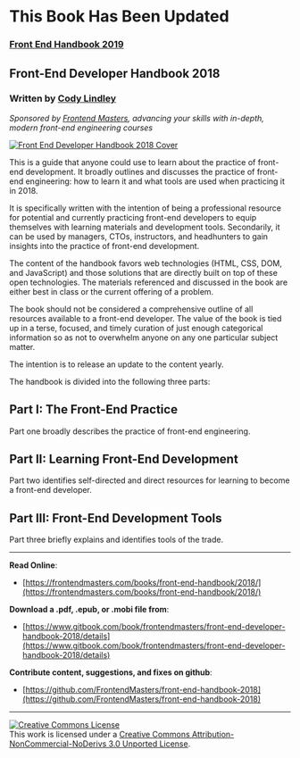 # This Book Has Been Updated

### [Front End Handbook 2019](https://frontendmasters.com/books/front-end-handbook/2019/)

## Front-End Developer Handbook 2018

### Written by [Cody Lindley](http://codylindley.com/)

*Sponsored by [Frontend Masters](https://frontendmasters.com/), advancing your skills with in-depth, modern front-end engineering courses*

[![Front End Developer Handbook 2018 Cover](https://frontendmasters.com/books/front-end-handbook/2018/cover.jpg)](https://frontendmasters.com/books/front-end-handbook/2018/)

This is a guide that anyone could use to learn about the practice of front-end development. It broadly outlines and discusses the practice of front-end engineering: how to learn it and what tools are used when practicing it in 2018.

It is specifically written with the intention of being a professional resource for potential and currently practicing front-end developers to equip themselves with learning materials and development tools. Secondarily, it can be used by managers, CTOs, instructors, and headhunters to gain insights into the practice of front-end development.

The content of the handbook favors web technologies (HTML, CSS, DOM, and JavaScript) and those solutions that are directly built on top of these open technologies. The materials referenced and discussed in the book are either best in class or the current offering of a problem.

The book should not be considered a comprehensive outline of all resources available to a front-end developer. The value of the book is tied up in a terse, focused, and timely curation of just enough categorical information so as not to overwhelm anyone on any one particular subject matter.

The intention is to release an update to the content yearly.

The handbook is divided into the following three parts:

Part I: The Front-End Practice
---
Part one broadly describes the practice of front-end engineering.

Part II: Learning Front-End Development
---
Part two identifies self-directed and direct resources for learning to become a front-end developer.

Part III: Front-End Development Tools
---
Part three briefly explains and identifies tools of the trade.

***

**Read Online**:

* [https://frontendmasters.com/books/front-end-handbook/2018/](https://frontendmasters.com/books/front-end-handbook/2018/)

**Download a .pdf, .epub, or .mobi file from**:

* [https://www.gitbook.com/book/frontendmasters/front-end-developer-handbook-2018/details](https://www.gitbook.com/book/frontendmasters/front-end-developer-handbook-2018/details)

**Contribute content, suggestions, and fixes on github**:

* [https://github.com/FrontendMasters/front-end-handbook-2018](https://github.com/FrontendMasters/front-end-handbook-2018)


***

<a rel="license" href="http://creativecommons.org/licenses/by-nc-nd/3.0/"><img alt="Creative Commons License" style="border-width:0" src="https://i.creativecommons.org/l/by-nc-nd/3.0/88x31.png" /></a><br />This work is licensed under a <a rel="license" href="http://creativecommons.org/licenses/by-nc-nd/3.0/">Creative Commons Attribution-NonCommercial-NoDerivs 3.0 Unported License</a>.






